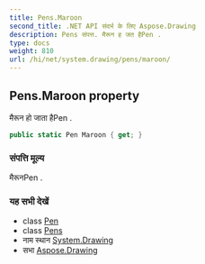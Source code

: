 ```yaml
---
title: Pens.Maroon
second_title: .NET API संदर्भ के लिए Aspose.Drawing
description: Pens संपत्त. मैरून ह जत हैPen .
type: docs
weight: 810
url: /hi/net/system.drawing/pens/maroon/
---
```

## Pens.Maroon property

मैरून हो जाता हैPen .

```csharp
public static Pen Maroon { get; }
```

### संपत्ति मूल्य

मैरूनPen .

### यह सभी देखें

* class [Pen](../../pen/)
* class [Pens](../)
* नाम स्थान [System.Drawing](../../pens/)
* सभा [Aspose.Drawing](../../../)


